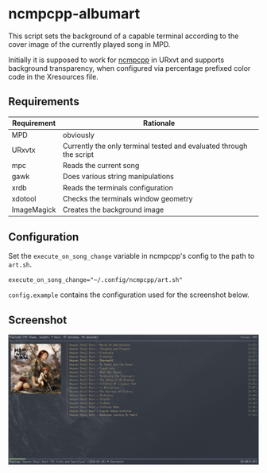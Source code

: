 # ncmpcpp-albumart

This script sets the background of a capable terminal according to the cover
image of the currently played song in MPD.
 
Initially it is supposed to work for [ncmpcpp](https://rybczak.net/ncmpcpp/)
in URxvt and supports background transparency, when configured via percentage
prefixed color code in the Xresources file.

## Requirements

| Requirement | Rationale                                                           |
|-------------|---------------------------------------------------------------------|
| MPD         | obviously                                                           |
| URxvtx      | Currently the only terminal tested and evaluated through the script |
| mpc         | Reads the current song                                              |
| gawk        | Does various string manipulations                                   |
| xrdb        | Reads the terminals configuration                                   |
| xdotool     | Checks the terminals window geometry                                |
| ImageMagick | Creates the background image                                        |

## Configuration

Set the `execute_on_song_change` variable in ncmpcpp's config to the path to
`art.sh`.

```
execute_on_song_change="~/.config/ncmpcpp/art.sh"
```

`config.example` contains the configuration used for the screenshot below.

## Screenshot

![Screenshot](https://raw.githubusercontent.com/haemka/ncmpcpp-albumart/master/screenshot.png)
